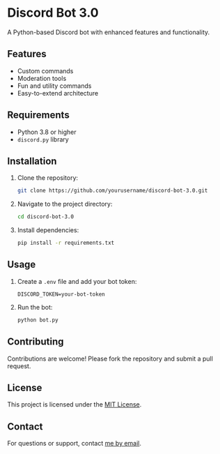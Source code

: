 # Discord Bot 3.0

A Python-based Discord bot with enhanced features and functionality.

## Features

- Custom commands
- Moderation tools
- Fun and utility commands
- Easy-to-extend architecture

## Requirements

- Python 3.8 or higher
- `discord.py` library


## Installation

1. Clone the repository:
    ```bash
    git clone https://github.com/yourusername/discord-bot-3.0.git
    ```
2. Navigate to the project directory:
    ```bash
    cd discord-bot-3.0
    ```
3. Install dependencies:
    ```bash
    pip install -r requirements.txt
    ```

## Usage

1. Create a `.env` file and add your bot token:
    ```
    DISCORD_TOKEN=your-bot-token
    ```
2. Run the bot:
    ```bash
    python bot.py
    ```

## Contributing

Contributions are welcome! Please fork the repository and submit a pull request.

## License

This project is licensed under the [MIT License](LICENSE).

## Contact

For questions or support, contact [me by email](mailto:luke.scarlatescu@gmail.com).